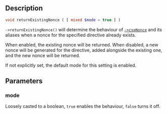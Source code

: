 ## Description
```php
void returnExistingNonce ( [ mixed $mode = true ] )
```

`->returnExistingNonce()` will determine the behaviour of [`->cspNonce`](cspNonce) and its aliases when a nonce for the specified directive already exists.

When enabled, the existing nonce will be returned. When disabled, a new nonce will be generated for the directive, added alongside the existing one, and the new nonce will be returned.

If not explicitly set, the default mode for this setting is enabled.

## Parameters
### mode
Loosely casted to a boolean, `true` enables the behaviour, `false` turns it off.